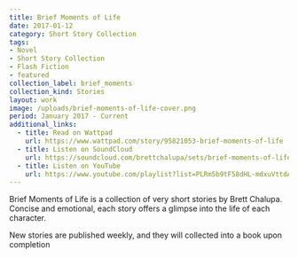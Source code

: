 ```yaml
---
title: Brief Moments of Life
date: 2017-01-12
category: Short Story Collection
tags:
- Novel
- Short Story Collection
- Flash Fiction
- featured
collection_label: brief_moments
collection_kind: Stories
layout: work
image: /uploads/brief-moments-of-life-cover.png
period: January 2017 - Current
additional_links:
  - title: Read on Wattpad
    url: https://www.wattpad.com/story/95821053-brief-moments-of-life
  - title: Listen on SoundCloud
    url: https://soundcloud.com/brettchalupa/sets/brief-moments-of-life
  - title: Listen on YouTube
    url: https://www.youtube.com/playlist?list=PLRm5b9tF58dHL-mdxuVttdAo-5arQ9Q0r
---
```


Brief Moments of Life is a collection of very short stories by Brett Chalupa. Concise and emotional, each story offers a glimpse into the life of each character.

New stories are published weekly, and they will collected into a book upon completion
